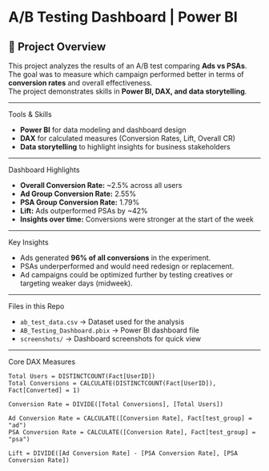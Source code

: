 # A/B Testing Dashboard | Power BI

## 📌 Project Overview
This project analyzes the results of an A/B test comparing **Ads vs PSAs**.  
The goal was to measure which campaign performed better in terms of **conversion rates** and overall effectiveness.  
The project demonstrates skills in **Power BI, DAX, and data storytelling**.

---

Tools & Skills
- **Power BI** for data modeling and dashboard design  
- **DAX** for calculated measures (Conversion Rates, Lift, Overall CR)   
- **Data storytelling** to highlight insights for business stakeholders  

---

Dashboard Highlights
- **Overall Conversion Rate:** ~2.5% across all users  
- **Ad Group Conversion Rate:** 2.55%  
- **PSA Group Conversion Rate:** 1.79%  
- **Lift:** Ads outperformed PSAs by ~42%  
- **Insights over time:** Conversions were stronger at the start of the week  

---

Key Insights
- Ads generated **96% of all conversions** in the experiment.  
- PSAs underperformed and would need redesign or replacement.  
- Ad campaigns could be optimized further by testing creatives or targeting weaker days (midweek).  

---

Files in this Repo
- `ab_test_data.csv` → Dataset used for the analysis  
- `AB_Testing_Dashboard.pbix` → Power BI dashboard file  
- `screenshots/` → Dashboard screenshots for quick view  

---

Core DAX Measures

```DAX
Total Users = DISTINCTCOUNT(Fact[UserID])
Total Conversions = CALCULATE(DISTINCTCOUNT(Fact[UserID]), Fact[Converted] = 1)

Conversion Rate = DIVIDE([Total Conversions], [Total Users])

Ad Conversion Rate = CALCULATE([Conversion Rate], Fact[test_group] = "ad")
PSA Conversion Rate = CALCULATE([Conversion Rate], Fact[test_group] = "psa")

Lift = DIVIDE([Ad Conversion Rate] - [PSA Conversion Rate], [PSA Conversion Rate])
